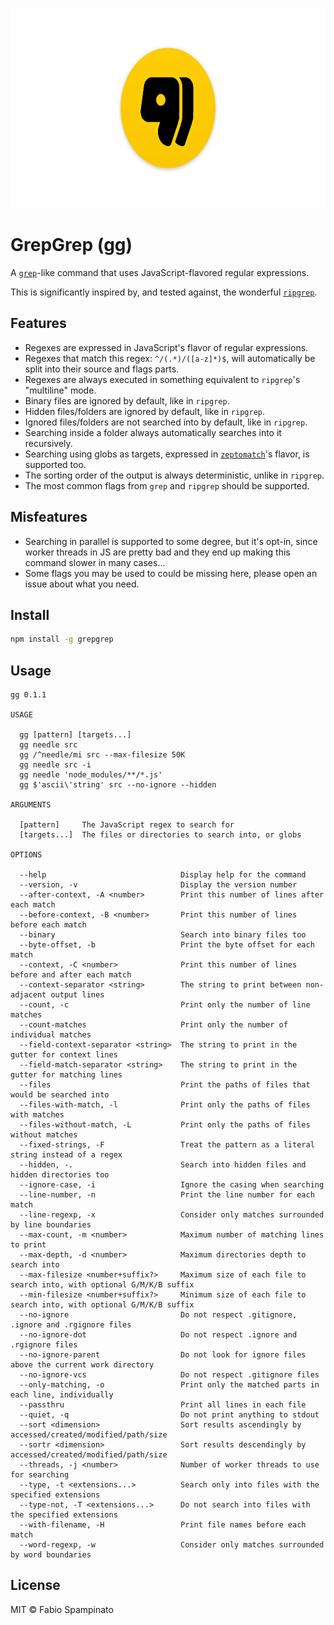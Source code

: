 
<p align="center">
  <img src="./resources/banner.png" alt="GrepGreps's Banner" width="640px" height="320px">
</p>

# GrepGrep (gg)

A [`grep`](https://www.gnu.org/software/grep)-like command that uses JavaScript-flavored regular expressions.

This is significantly inspired by, and tested against, the wonderful [`ripgrep`](https://github.com/BurntSushi/ripgrep).

## Features

- Regexes are expressed in JavaScript's flavor of regular expressions.
- Regexes that match this regex: `^/(.*)/([a-z]*)$`, will automatically be split into their source and flags parts.
- Regexes are always executed in something equivalent to `ripgrep`'s "multiline" mode.
- Binary files are ignored by default, like in `ripgrep`.
- Hidden files/folders are ignored by default, like in `ripgrep`.
- Ignored files/folders are not searched into by default, like in `ripgrep`.
- Searching inside a folder always automatically searches into it recursively.
- Searching using globs as targets, expressed in [`zeptomatch`](https://github.com/fabiospampinato/zeptomatch)'s flavor, is supported too.
- The sorting order of the output is always deterministic, unlike in `ripgrep`.
- The most common flags from `grep` and `ripgrep` should be supported.

## Misfeatures

- Searching in parallel is supported to some degree, but it's opt-in, since worker threads in JS are pretty bad and they end up making this command slower in many cases...
- Some flags you may be used to could be missing here, please open an issue about what you need.

## Install

```sh
npm install -g grepgrep
```

## Usage

```
gg 0.1.1

USAGE

  gg [pattern] [targets...]
  gg needle src
  gg /^needle/mi src --max-filesize 50K
  gg needle src -i
  gg needle 'node_modules/**/*.js'
  gg $'ascii\'string' src --no-ignore --hidden

ARGUMENTS

  [pattern]     The JavaScript regex to search for
  [targets...]  The files or directories to search into, or globs

OPTIONS

  --help                              Display help for the command
  --version, -v                       Display the version number
  --after-context, -A <number>        Print this number of lines after each match
  --before-context, -B <number>       Print this number of lines before each match
  --binary                            Search into binary files too
  --byte-offset, -b                   Print the byte offset for each match
  --context, -C <number>              Print this number of lines before and after each match
  --context-separator <string>        The string to print between non-adjacent output lines
  --count, -c                         Print only the number of line matches
  --count-matches                     Print only the number of individual matches
  --field-context-separator <string>  The string to print in the gutter for context lines
  --field-match-separator <string>    The string to print in the gutter for matching lines
  --files                             Print the paths of files that would be searched into
  --files-with-match, -l              Print only the paths of files with matches
  --files-without-match, -L           Print only the paths of files without matches
  --fixed-strings, -F                 Treat the pattern as a literal string instead of a regex
  --hidden, -.                        Search into hidden files and hidden directories too
  --ignore-case, -i                   Ignore the casing when searching
  --line-number, -n                   Print the line number for each match
  --line-regexp, -x                   Consider only matches surrounded by line boundaries
  --max-count, -m <number>            Maximum number of matching lines to print
  --max-depth, -d <number>            Maximum directories depth to search into
  --max-filesize <number+suffix?>     Maximum size of each file to search into, with optional G/M/K/B suffix
  --min-filesize <number+suffix?>     Minimum size of each file to search into, with optional G/M/K/B suffix
  --no-ignore                         Do not respect .gitignore, .ignore and .rgignore files
  --no-ignore-dot                     Do not respect .ignore and .rgignore files
  --no-ignore-parent                  Do not look for ignore files above the current work directory
  --no-ignore-vcs                     Do not respect .gitignore files
  --only-matching, -o                 Print only the matched parts in each line, individually
  --passthru                          Print all lines in each file
  --quiet, -q                         Do not print anything to stdout
  --sort <dimension>                  Sort results ascendingly by accessed/created/modified/path/size
  --sortr <dimension>                 Sort results descendingly by accessed/created/modified/path/size
  --threads, -j <number>              Number of worker threads to use for searching
  --type, -t <extensions...>          Search only into files with the specified extensions
  --type-not, -T <extensions...>      Do not search into files with the specified extensions
  --with-filename, -H                 Print file names before each match
  --word-regexp, -w                   Consider only matches surrounded by word boundaries
```

## License

MIT © Fabio Spampinato
